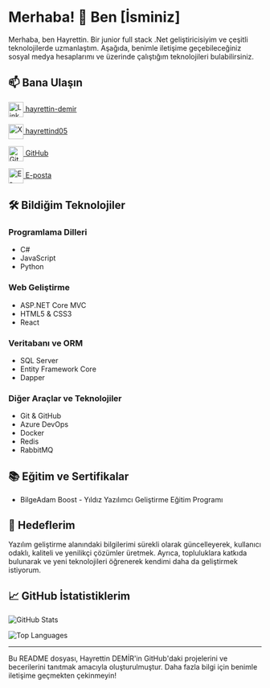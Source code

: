 # Merhaba! 👋 Ben [İsminiz]

Merhaba, ben Hayrettin. Bir junior full stack .Net geliştiricisiyim ve çeşitli teknolojilerde uzmanlaştım. Aşağıda, benimle iletişime geçebileceğiniz sosyal medya hesaplarımı ve üzerinde çalıştığım teknolojileri bulabilirsiniz.

## 📫 Bana Ulaşın

<p align="left">
    <a href="https://www.linkedin.com/in/hayrettin-demir" target="_blank">
        <img align="center" src="https://cdn-icons-png.flaticon.com/512/174/174857.png" alt="LinkedIn" height="30" width="30" />
    </a>
    <a href="https://www.linkedin.com/in/hayrettin-demir" target="_blank">hayrettin-demir</a>
</p>
<p align="left">
    <a href="https://x.com/hayrettind05" target="_blank">
        <img align="center" src="https://img.icons8.com/?size=100&id=phOKFKYpe00C&format=png&color=000000)" alt="X" height="30" width="30" />
    </a>
    <a href="https://twitter.com/hayrettind05" target="_blank">hayrettind05</a>
</p>
<p align="left">
    <a href="https://github.com/kullanıcı-adınız" target="_blank">
        <img align="center" src="https://cdn-icons-png.flaticon.com/512/733/733553.png" alt="GitHub" height="30" width="30" />
    </a>
    <a href="https://github.com/kullanıcı-adınız" target="_blank">GitHub</a>
</p>
<p align="left">
    <a href="mailto:mail-adresiniz" target="_blank">
        <img align="center" src="https://cdn-icons-png.flaticon.com/512/732/732200.png" alt="E-posta" height="30" width="30" />
    </a>
    <a href="mailto:mail-adresiniz" target="_blank">E-posta</a>
</p>

## 🛠️ Bildiğim Teknolojiler

### Programlama Dilleri
- C#
- JavaScript
- Python

### Web Geliştirme
- ASP.NET Core MVC
- HTML5 & CSS3
- React

### Veritabanı ve ORM
- SQL Server
- Entity Framework Core
- Dapper

### Diğer Araçlar ve Teknolojiler
- Git & GitHub
- Azure DevOps
- Docker
- Redis
- RabbitMQ

## 📚 Eğitim ve Sertifikalar

- BilgeAdam Boost - Yıldız Yazılımcı Geliştirme Eğitim Programı


## 🎯 Hedeflerim

Yazılım geliştirme alanındaki bilgilerimi sürekli olarak güncelleyerek, kullanıcı odaklı, kaliteli ve yenilikçi çözümler üretmek. Ayrıca, topluluklara katkıda bulunarak ve yeni teknolojileri öğrenerek kendimi daha da geliştirmek istiyorum.

## 📈 GitHub İstatistiklerim

![GitHub Stats](https://github-readme-stats.vercel.app/api?username=demirHayrettin&show_icons=true&theme=radical)

![Top Languages](https://github-readme-stats.vercel.app/api/top-langs/?username=demirHayrettin&layout=compact&theme=radical)

---

Bu README dosyası, Hayrettin DEMİR'in GitHub'daki projelerini ve becerilerini tanıtmak amacıyla oluşturulmuştur. Daha fazla bilgi için benimle iletişime geçmekten çekinmeyin!
